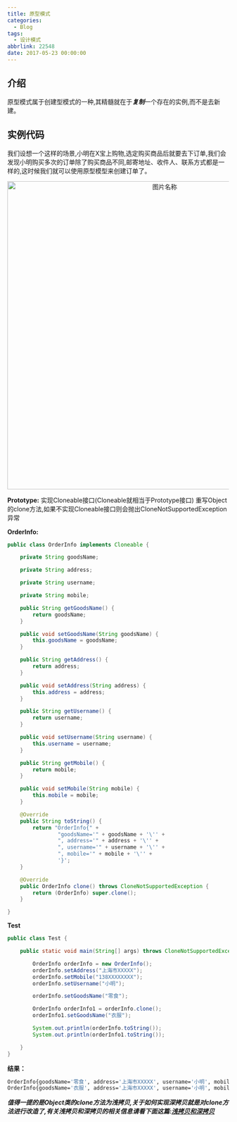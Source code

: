 ```yaml
---
title: 原型模式
categories:
  - Blog
tags:
  - 设计模式
abbrlink: 22548
date: 2017-05-23 00:00:00
---
```


## 介绍
原型模式属于创建型模式的一种,其精髓就在于***复制***一个存在的实例,而不是去新建。

##  实例代码

我们设想一个这样的场景,小明在X宝上购物,选定购买商品后就要去下订单,我们会发现小明购买多次的订单除了购买商品不同,邮寄地址、收件人、联系方式都是一样的,这时候我们就可以使用原型模型来创建订单了。

<div  align="center">    
<img src="http://blog.helkay.me/pic/prototype.png" style="width:700px;" alt="图片名称" align=center />
</div>

**Prototype:** 实现Cloneable接口(Cloneable就相当于Prototype接口) 重写Object的clone方法,如果不实现Cloneable接口则会抛出CloneNotSupportedException异常

**OrderInfo:**

``` java
public class OrderInfo implements Cloneable {

    private String goodsName;

    private String address;

    private String username;

    private String mobile;

    public String getGoodsName() {
        return goodsName;
    }

    public void setGoodsName(String goodsName) {
        this.goodsName = goodsName;
    }

    public String getAddress() {
        return address;
    }

    public void setAddress(String address) {
        this.address = address;
    }

    public String getUsername() {
        return username;
    }

    public void setUsername(String username) {
        this.username = username;
    }

    public String getMobile() {
        return mobile;
    }

    public void setMobile(String mobile) {
        this.mobile = mobile;
    }

    @Override
    public String toString() {
        return "OrderInfo{" +
                "goodsName='" + goodsName + '\'' +
                ", address='" + address + '\'' +
                ", username='" + username + '\'' +
                ", mobile='" + mobile + '\'' +
                '}';
    }

    @Override
    public OrderInfo clone() throws CloneNotSupportedException {
        return (OrderInfo) super.clone();
    }

}
```

**Test**

``` java
public class Test {

    public static void main(String[] args) throws CloneNotSupportedException {

        OrderInfo orderInfo = new OrderInfo();
        orderInfo.setAddress("上海市XXXXX");
        orderInfo.setMobile("138XXXXXXXX");
        orderInfo.setUsername("小明");

        orderInfo.setGoodsName("零食");

        OrderInfo orderInfo1 = orderInfo.clone();
        orderInfo1.setGoodsName("衣服");

        System.out.println(orderInfo.toString());
        System.out.println(orderInfo1.toString());

    }
}
```

**结果：**

``` bash
OrderInfo{goodsName='零食', address='上海市XXXXX', username='小明', mobile='138XXXXXXXX'}
OrderInfo{goodsName='衣服', address='上海市XXXXX', username='小明', mobile='138XXXXXXXX'}
```

***值得一提的是Object类的clone方法为浅拷贝,关于如何实现深拷贝就是对clone方法进行改造了,有关浅拷贝和深拷贝的相关信息请看下面这篇:[浅拷贝和深拷贝](http://helkay.me/2017/05/浅拷贝和深拷贝/)***